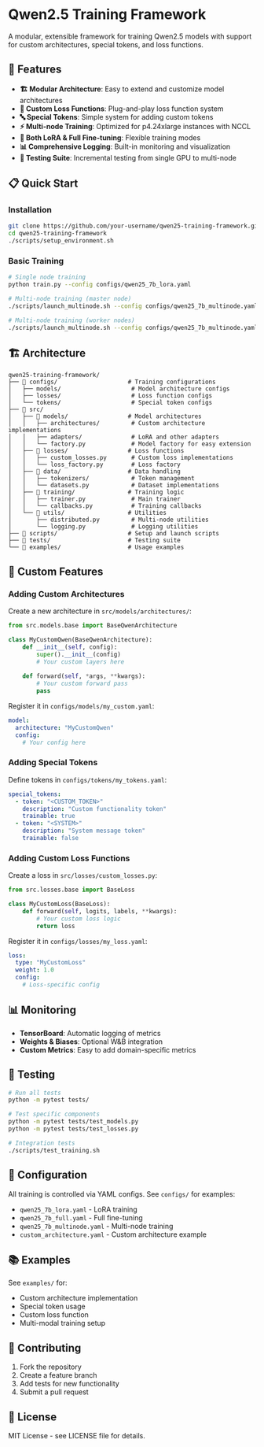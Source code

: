 # Qwen2.5 Training Framework

A modular, extensible framework for training Qwen2.5 models with support for custom architectures, special tokens, and loss functions.

## 🚀 Features

- **🏗️ Modular Architecture**: Easy to extend and customize model architectures
- **🎯 Custom Loss Functions**: Plug-and-play loss function system
- **🔤 Special Tokens**: Simple system for adding custom tokens
- **⚡ Multi-node Training**: Optimized for p4.24xlarge instances with NCCL
- **🔧 Both LoRA & Full Fine-tuning**: Flexible training modes
- **📊 Comprehensive Logging**: Built-in monitoring and visualization
- **🧪 Testing Suite**: Incremental testing from single GPU to multi-node

## 📋 Quick Start

### Installation

```bash
git clone https://github.com/your-username/qwen25-training-framework.git
cd qwen25-training-framework
./scripts/setup_environment.sh
```

### Basic Training

```bash
# Single node training
python train.py --config configs/qwen25_7b_lora.yaml

# Multi-node training (master node)
./scripts/launch_multinode.sh --config configs/qwen25_7b_multinode.yaml --node-rank 0 --master-addr MASTER_IP

# Multi-node training (worker nodes)
./scripts/launch_multinode.sh --config configs/qwen25_7b_multinode.yaml --node-rank 1 --master-addr MASTER_IP
```

## 🏗️ Architecture

```
qwen25-training-framework/
├── 📂 configs/                    # Training configurations
│   ├── models/                    # Model architecture configs
│   ├── losses/                    # Loss function configs  
│   └── tokens/                    # Special token configs
├── 📂 src/
│   ├── 📂 models/                 # Model architectures
│   │   ├── architectures/         # Custom architecture implementations
│   │   ├── adapters/              # LoRA and other adapters
│   │   └── factory.py             # Model factory for easy extension
│   ├── 📂 losses/                 # Loss functions
│   │   ├── custom_losses.py       # Custom loss implementations
│   │   └── loss_factory.py        # Loss factory
│   ├── 📂 data/                   # Data handling
│   │   ├── tokenizers/            # Token management
│   │   └── datasets.py            # Dataset implementations
│   ├── 📂 training/               # Training logic
│   │   ├── trainer.py             # Main trainer
│   │   └── callbacks.py           # Training callbacks
│   └── 📂 utils/                  # Utilities
│       ├── distributed.py         # Multi-node utilities
│       └── logging.py             # Logging utilities
├── 📂 scripts/                    # Setup and launch scripts
├── 📂 tests/                      # Testing suite
└── 📂 examples/                   # Usage examples
```

## 🎯 Custom Features

### Adding Custom Architectures

Create a new architecture in `src/models/architectures/`:

```python
from src.models.base import BaseQwenArchitecture

class MyCustomQwen(BaseQwenArchitecture):
    def __init__(self, config):
        super().__init__(config)
        # Your custom layers here
        
    def forward(self, *args, **kwargs):
        # Your custom forward pass
        pass
```

Register it in `configs/models/my_custom.yaml`:

```yaml
model:
  architecture: "MyCustomQwen"
  config:
    # Your config here
```

### Adding Special Tokens

Define tokens in `configs/tokens/my_tokens.yaml`:

```yaml
special_tokens:
  - token: "<CUSTOM_TOKEN>"
    description: "Custom functionality token"
    trainable: true
  - token: "<SYSTEM>"
    description: "System message token"
    trainable: false
```

### Adding Custom Loss Functions

Create a loss in `src/losses/custom_losses.py`:

```python
from src.losses.base import BaseLoss

class MyCustomLoss(BaseLoss):
    def forward(self, logits, labels, **kwargs):
        # Your custom loss logic
        return loss
```

Register it in `configs/losses/my_loss.yaml`:

```yaml
loss:
  type: "MyCustomLoss"
  weight: 1.0
  config:
    # Loss-specific config
```

## 📊 Monitoring

- **TensorBoard**: Automatic logging of metrics
- **Weights & Biases**: Optional W&B integration
- **Custom Metrics**: Easy to add domain-specific metrics

## 🧪 Testing

```bash
# Run all tests
python -m pytest tests/

# Test specific components
python -m pytest tests/test_models.py
python -m pytest tests/test_losses.py

# Integration tests
./scripts/test_training.sh
```

## 🔧 Configuration

All training is controlled via YAML configs. See `configs/` for examples:

- `qwen25_7b_lora.yaml` - LoRA training
- `qwen25_7b_full.yaml` - Full fine-tuning  
- `qwen25_7b_multinode.yaml` - Multi-node training
- `custom_architecture.yaml` - Custom architecture example

## 📚 Examples

See `examples/` for:
- Custom architecture implementation
- Special token usage
- Custom loss function
- Multi-modal training setup

## 🤝 Contributing

1. Fork the repository
2. Create a feature branch
3. Add tests for new functionality
4. Submit a pull request

## 📄 License

MIT License - see LICENSE file for details.